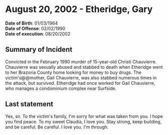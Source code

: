 # August 20, 2002 - Etheridge, Gary

**Date of Birth**: 01/03/1964<br/>
**Date of Offense**: 02/02/1990<br/>
**Date of execution**: 08/20/2002<br/>

## Summary of Incident
Convicted in the February 1990 murder of 15-year-old Christi Chauvierre. Chauvierre was sexually abused and stabbed to death when Etheridge went to her Brazoria County home looking for money to buy drugs. The victim's@@mother, Gail Chauvierre, was also stabbed numerous times in the attack, but survived. Etheridge had once worked for Gail Chauvierre, who manages a condominium complex near Surfside.

## Last statement
Yes, sir. To the victim's family, I'm sorry for what was taken from you. I hope you find peace. To my sweet Claudia, I love you. Stay strong, keep building, and be careful. Be careful. I love you. I'm through.